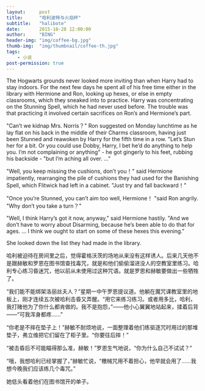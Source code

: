 ```yaml
---
layout:     post
title:      "哈利波特与火焰杯"
subtitle:   "halibote"
date:       2015-10-28 12:00:00
author:     "BING"
header-img: "img/coffee-bg.jpg"
thumb-img:  "img/thumbnail/coffee-th.jpg"
tags:
    - 小说
post-permission: true
---
```


The Hogwarts grounds never looked more inviting than when Harry had to stay indoors. For the next few days he spent all of his free time either in the library with Hermione and Ron, looking up hexes, or else in empty classrooms, which they sneaked into to practice. Harry was concentrating on the Stunning Spell, which he had never used before. The trouble was that practicing it involved certain sacrifices on Ron’s and Hermione’s part.

"Can’t we kidnap Mrs. Norris？" Ron suggested on Monday lunchtime as he lay flat on his back in the middle of their Charms classroom, having just been Stunned and reawoken by Harry for the fifth time in a row. "Let’s Stun her for a bit. Or you could use Dobby, Harry, I bet he’d do anything to help you. I’m not complaining or anything" - he got gingerly to his feet, rubbing his backside - "but I’m aching all over. ..."

"Well, you keep missing the cushions, don’t you！" said Hermione impatiently, rearranging the pile of cushions they had used for the Banishing Spell, which Flitwick had left in a cabinet. "Just try and fall backward！"

"Once you’re Stunned, you can’t aim too well, Hermione！ "said Ron angrily. "Why don’t you take a turn？"

"Well, I think Harry’s got it now, anyway," said Hermione hastily. "And we don’t have to worry about Disarming, because he’s been able to do that for ages. ... I think we ought to start on some of these hexes this evening."

She looked down the list they had made in the library.

哈利被迫待在房间里之后，觉得霍格沃茨的场地从来没有这样诱人。后来几天他不是跟赫敏和罗恩在图书馆查找毒咒，就是和他们偷偷溜进没人的空教室里练习。哈利专心练习昏迷咒，他以前从未使用过这种咒语。就是罗恩和赫敏要做出一些牺牲了。

“我们能不能绑架洛丽丝夫人？”星期一中午罗恩提议道。他躺在魔咒课教室里的地板上，刚才连续五次被哈利击昏又弄醒。“用它来练习练习。或者用多比，哈利，我打赌他为了你什么都肯做的。我不是抱怨，”——他小心翼翼地站起来，揉着后背——“可我浑身都疼……”

“你老是不摔在垫子上！”赫敏不耐烦地说，一面整理着他们练驱逐咒时用过的那堆垫子，弗立维把它们留在了柜子里。“你要往后摔！”

“被击昏后不可能瞄得那么准，赫敏！”罗恩生气地说，“你为什么自己不试试？”

“哦，我想哈利已经掌握了，”赫敏忙说，“檄械咒用不着担心，他早就会用了……我想今晚我们应该练几个毒咒。”

她低头看着他们在图书馆开的单子。





